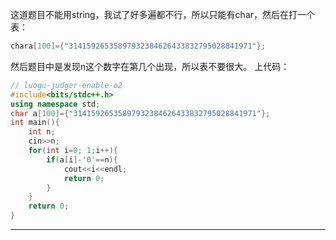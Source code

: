 这道题目不能用string，我试了好多遍都不行，所以只能有char，然后在打一个表：
```cpp
chara[100]={"31415926535897932384626433832795028841971"};
```
然后题目中是发现n这个数字在第几个出现，所以表不要很大。
上代码：
```cpp
// luogu-judger-enable-o2
#include<bits/stdc++.h>
using namespace std;
char a[100]={"31415926535897932384626433832795028841971"};
int main(){
    int n;
    cin>>n;
    for(int i=0; 1;i++){
        if(a[i]-'0'==n){
            cout<<i<<endl;
            return 0;
        }
    }
    return 0;
}
```

------------
